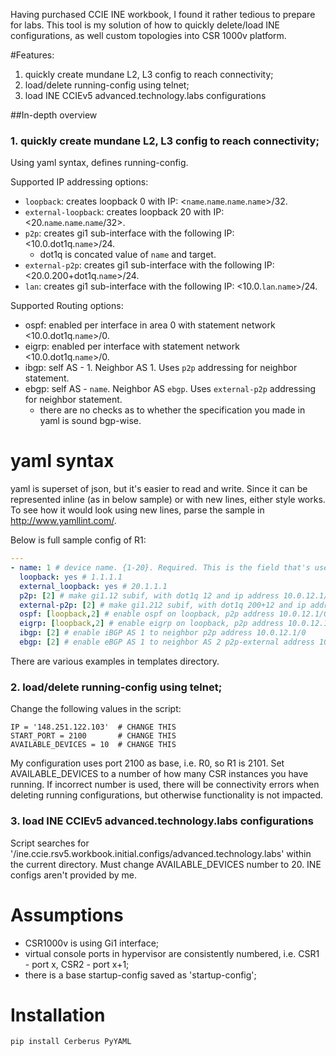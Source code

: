 Having purchased CCIE INE workbook, I found it rather tedious to prepare for labs. This tool is my solution of how to quickly delete/load INE configurations, as well custom topologies into CSR 1000v platform.

#Features:
1. quickly create mundane L2, L3 config to reach connectivity;
2. load/delete running-config using telnet;
3. load INE CCIEv5 advanced.technology.labs configurations

##In-depth overview
### 1. quickly create mundane L2, L3 config to reach connectivity;

Using yaml syntax, defines running-config. 

Supported IP addressing options:
* `loopback`: creates loopback 0 with IP: <`name`.`name`.`name`.`name`>/32.
* `external-loopback`: creates loopback 20 with IP: <20.`name`.`name`.`name`/32>.
* `p2p`: creates gi1 sub-interface with the following IP: <10.0.dot1q.`name`>/24. 
    - dot1q is concated value of `name` and target.
* `external-p2p`: creates gi1 sub-interface with the following IP: <20.0.200+dot1q.`name`>/24.
* `lan`: creates gi1 sub-interface with the following IP: <10.0.`lan`.`name`>/24.

Supported Routing options:
* ospf: enabled per interface in area 0 with statement network <10.0.dot1q.`name`>/0.
* eigrp: enabled per interface with statement network <10.0.dot1q.`name`>/0.
* ibgp: self AS - 1. Neighbor AS 1. Uses `p2p` addressing for neighbor statement.
* ebgp: self AS - `name`. Neighbor AS `ebgp`. Uses `external-p2p` addressing for neighbor statement.
    - there are no checks as to whether the specification you made in yaml is sound bgp-wise.

# yaml syntax
yaml is superset of json, but it's easier to read and write. Since it can be represented inline (as in below sample) or with new lines, either style works. To see how it would look using new lines, parse the sample in http://www.yamllint.com/.

Below is full sample config of R1:
```yaml
---
- name: 1 # device name. {1-20}. Required. This is the field that's used in all below values, i.e. 2 means device 2.
  loopback: yes # 1.1.1.1
  external_loopback: yes # 20.1.1.1
  p2p: [2] # make gi1.12 subif, with dot1q 12 and ip address 10.0.12.1/24
  external-p2p: [2] # make gi1.212 subif, with dot1q 200+12 and ip address 20.0.12.1/24
  ospf: [loopback,2] # enable ospf on loopback, p2p address 10.0.12.1/0
  eigrp: [loopback,2] # enable eigrp on loopback, p2p address 10.0.12.1/0
  ibgp: [2] # enable iBGP AS 1 to neighbor p2p address 10.0.12.1/0
  ebgp: [2] # enable eBGP AS 1 to neighbor AS 2 p2p-external address 10.0.12.1/0
```
There are various examples in templates directory.

### 2. load/delete running-config using telnet;
Change the following values in the script:
```
IP = '148.251.122.103'  # CHANGE THIS
START_PORT = 2100       # CHANGE THIS
AVAILABLE_DEVICES = 10  # CHANGE THIS
```
My configuration uses port 2100 as base, i.e. R0, so R1 is 2101.
Set AVAILABLE_DEVICES to a number of how many CSR instances you have running. If incorrect number is used, there will be connectivity errors when deleting running configurations, but otherwise functionality is not impacted.

### 3. load INE CCIEv5 advanced.technology.labs configurations
Script searches for '/ine.ccie.rsv5.workbook.initial.configs/advanced.technology.labs' within the current directory. 
Must change AVAILABLE_DEVICES number to 20.
INE configs aren't provided by me.

# Assumptions
- CSR1000v is using Gi1 interface;
- virtual console ports in hypervisor are consistently numbered, i.e. CSR1 - port x, CSR2 - port x+1;
- there is a base startup-config saved as 'startup-config';

# Installation
`pip install Cerberus PyYAML`